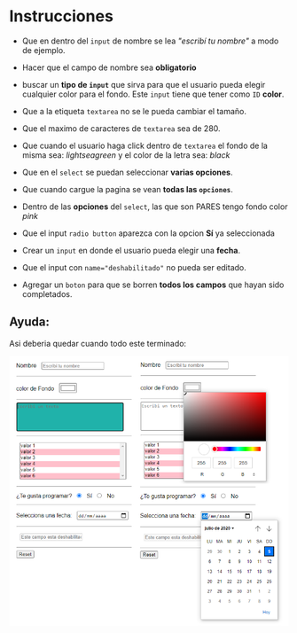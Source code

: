 # Instrucciones

* Que en dentro del `input` de nombre se lea *"escribí tu nombre"* a modo de ejemplo.
* Hacer que el campo de nombre sea **obligatorio**

* buscar un **tipo de `input`** que sirva para que el usuario pueda elegir cualquier color para el fondo. Este `input` tiene que tener como `ID` **color**.

* Que a la etiqueta `textarea` no se le pueda cambiar el tamaño.
* Que el maximo de caracteres de `textarea` sea de 280.
* Que cuando el usuario haga click dentro de `textarea` el fondo de la misma sea: *lightseagreen* y el color de la letra sea: *black*

* Que en el `select` se puedan seleccionar **varias opciones**.
* Que cuando cargue la pagina se vean **todas las `opciones`**.
* Dentro de las **opciones** del `select`, las que son PARES tengo fondo color *pink*

* Que el input `radio button` aparezca con la opcion **Sí** ya seleccionada

* Crear un `input` en donde el usuario pueda elegir una **fecha**.

* Que el input con `name="deshabilitado"` no pueda ser editado.

* Agregar un `boton` para que se borren **todos los campos** que hayan sido completados.

## Ayuda:

Asi deberia quedar cuando todo este terminado:

![Cómo Queda](como_queda.png "Ayuda")
